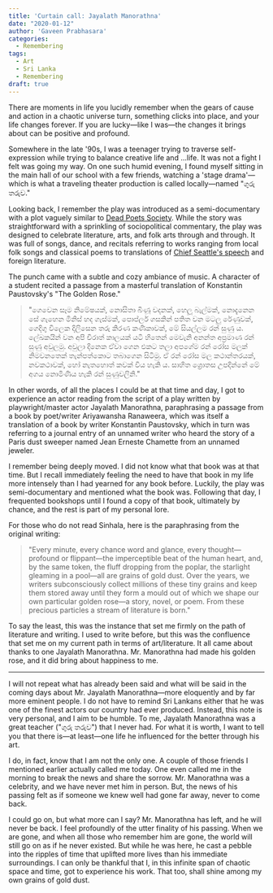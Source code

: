 ```yaml
---
title: 'Curtain call: Jayalath Manorathna'
date: "2020-01-12"
author: 'Gaveen Prabhasara'
categories:
  - Remembering
tags:
  - Art
  - Sri Lanka
  - Remembering
draft: true
---
```


There are moments in life you lucidly remember when the gears of cause and action in a chaotic universe turn, something clicks into place, and your life changes forever. If you are lucky—like I was—the changes it brings about can be positive and profound.

Somewhere in the late '90s, I was a teenager trying to traverse self-expression while trying to balance creative life and ...life. It was not a fight I felt was going my way. On one such humid evening, I found myself sitting in the main hall of our school with a few friends, watching a 'stage drama'—which is what a traveling theater production is called locally—named "ගුරු තරුව."

Looking back, I remember the play was introduced as a semi-documentary with a plot vaguely similar to [Dead Poets Society](https://en.wikipedia.org/wiki/Dead_Poets_Society). While the story was straightforward with a sprinkling of sociopolitical commentary, the play was designed to celebrate literature, arts, and folk arts through and through. It was full of songs, dance, and recitals referring to works ranging from local folk songs and classical poems to translations of [Chief Seattle's speech](https://en.wikipedia.org/wiki/Chief_Seattle) and foreign literature.

The punch came with a subtle and cozy ambiance of music. A character of a student recited a passage from a masterful translation of Konstantin Paustovsky's "The Golden Rose."
> "ගෙවෙන සෑම නිමේෂයක්, නොසිතා බිණූ වදනක්, හෙලූ බැල්මක්, නොදැනෙන සේ ගැහෙන මිනිස් හද ගැස්මක්, පොප්ලර් ගසකින් පතිත වන මටලු රේණුවක්, ගෙදිගු විලෙක දිලිසෙන තරු කිරණ කණිකාවක්, මේ සියල්ලම රන් සුණු ය. ලේඛකයින් වන අපි චිරාත් කාලයක් යටි හිතෙන් මෙවැනි අනන්ත අප්‍රමාණ රන් සුණු අවුලමු. අවුලා දිනෙක ඒවා ගෙන එකට තලා අපගේම රන් රෝස මලක් නිමවනතෙක් තැන්පත්කොට තබාගෙන සිටිමු. ඒ රන් රෝස මල කථාන්තරයක්, නවකථාවක්, හෝ නැතහොත් කවක් විය හැකි ය. සාහිත ශ්‍රොතස උපදින්නේ මේ අගය නොමිණිය හැකි රන් සුණුවලිනි."

In other words, of all the places I could be at that time and day, I got to experience an actor reading from the script of a play written by playwright/master actor Jayalath Manorathna, paraphrasing a passage from a book by poet/writer Ariyawansha Ranaweera, which was itself a translation of a book by writer Konstantin Paustovsky, which in turn was referring to a journal entry of an unnamed writer who heard the story of a Paris dust sweeper named Jean Erneste Chamette from an unnamed jeweler.

I remember being deeply moved. I did not know what that book was at that time. But I recall immediately feeling the need to have that book in my life more intensely than I had yearned for any book before. Luckily, the play was semi-documentary and mentioned what the book was. Following that day, I frequented bookshops until I found a copy of that book, ultimately by chance, and the rest is part of my personal lore.

For those who do not read Sinhala, here is the paraphrasing from the original writing:  
> "Every minute, every chance word and glance, every thought—profound or flippant—the imperceptible beat of the human heart, and, by the same token, the fluff dropping from the poplar, the starlight gleaming in a pool—all are grains of gold dust. Over the years, we writers subconsciously collect millions of these tiny grains and keep them stored away until they form a mould out of which we shape our own particular golden rose—a story, novel, or poem. From these precious particles a stream of literature is born."

To say the least, this was the instance that set me firmly on the path of literature and writing. I used to write before, but this was the confluence that set me on my current path in terms of art/literature. It all came about thanks to one Jayalath Manorathna. Mr. Manorathna had made his golden rose, and it did bring about happiness to me.

***

I will not repeat what has already been said and what will be said in the coming days about Mr. Jayalath Manorathna—more eloquently and by far more eminent people. I do not have to remind Sri Lankans either that he was one of the finest actors our country had ever produced. Instead, this note is very personal, and I aim to be humble. To me, Jayalath Manorathna was a great teacher ("ගුරු තරුව") that I never had. For what it is worth, I want to tell you that there is—at least—one life he influenced for the better through his art.

I do, in fact, know that I am not the only one. A couple of those friends I mentioned earlier actually called me today. One even called me in the morning to break the news and share the sorrow. Mr. Manorathna was a celebrity, and we have never met him in person. But, the news of his passing felt as if someone we knew well had gone far away, never to come back.

I could go on, but what more can I say? Mr. Manorathna has left, and he will never be back. I feel profoundly of the utter finality of his passing. When we are gone, and when all those who remember him are gone, the world will still go on as if he never existed. But while he was here, he cast a pebble into the ripples of time that uplifted more lives than his immediate surroundings. I can only be thankful that I, in this infinite span of chaotic space and time, got to experience his work. That too, shall shine among my own grains of gold dust.